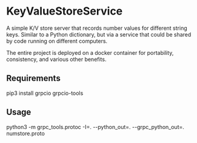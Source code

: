 # KeyValueStoreService
A simple K/V store server that records number values for different string keys. Similar to a Python dictionary, but via a service that could be shared by code running on different computers.

The entire project is deployed on a docker container for portability, consistency, and various other benefits.

## Requirements
pip3 install grpcio grpcio-tools

## Usage
python3 -m grpc_tools.protoc -I=. --python_out=. --grpc_python_out=. numstore.proto
